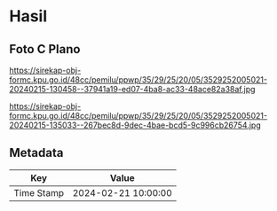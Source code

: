 # Hasil

## Foto C Plano

https://sirekap-obj-formc.kpu.go.id/48cc/pemilu/ppwp/35/29/25/20/05/3529252005021-20240215-130458--37941a19-ed07-4ba8-ac33-48ace82a38af.jpg

https://sirekap-obj-formc.kpu.go.id/48cc/pemilu/ppwp/35/29/25/20/05/3529252005021-20240215-135033--267bec8d-9dec-4bae-bcd5-9c996cb26754.jpg


## Metadata

| Key        | Value               |
| ---------- | ------------------- |
| Time Stamp | 2024-02-21 10:00:00 |



